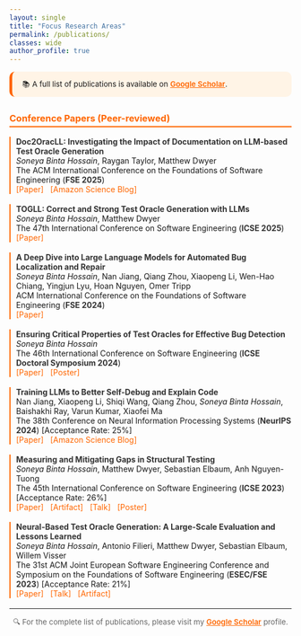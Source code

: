 ```yaml
---
layout: single
title: "Focus Research Areas"
permalink: /publications/
classes: wide
author_profile: true
---
```


<style>
  .pub-header {
    background-color: #fff4e6;
    border-left: 5px solid #ff6600;
    padding: 12px 18px;
    border-radius: 10px;
    margin-bottom: 24px;
    font-size: 0.95em;
    line-height: 1.6;
  }
  .pub-section h3 {
    color: #ff6600;
    border-bottom: 2px solid #ff6600;
    padding-bottom: 4px;
    margin-top: 28px;
  }
  .pub-entry {
    margin-bottom: 18px;
    padding-left: 10px;
    border-left: 2px solid #ff6600;
  }
  .pub-entry strong {
    color: #333;
  }
  .pub-links a {
    color: #ff6600;
    text-decoration: none;
    margin-right: 8px;
  }
  .pub-links a:hover {
    text-decoration: underline;
  }
</style>

<div class="pub-header">
  📚 A full list of publications is available on 
  <a href="https://scholar.google.com/citations?user=xDDfwB8AAAAJ&hl=en" style="color:#ff6600; font-weight:600;">Google Scholar</a>.
</div>

<div class="pub-section">
  <h3>Conference Papers (Peer-reviewed)</h3>

  <div class="pub-entry">
    <strong>Doc2OracLL: Investigating the Impact of Documentation on LLM-based Test Oracle Generation</strong><br>
    <em>Soneya Binta Hossain</em>, Raygan Taylor, Matthew Dwyer<br>
    <span>The ACM International Conference on the Foundations of Software Engineering (<strong>FSE 2025</strong>)</span><br>
    <div class="pub-links">
      <a href="https://dl.acm.org/doi/abs/10.1145/3729354">[Paper]</a>
       <a href="https://www.amazon.science/publications/a-deep-dive-into-large-language-models-for-automated-bug-localization-and-repair">[Amazon Science Blog]</a>
    </div>
  </div>

  <div class="pub-entry">
    <strong>TOGLL: Correct and Strong Test Oracle Generation with LLMs</strong><br>
    <em>Soneya Binta Hossain</em>, Matthew Dwyer<br>
    <span>The 47th International Conference on Software Engineering (<strong>ICSE 2025</strong>)</span><br>
    <div class="pub-links">
      <a href="https://ieeexplore.ieee.org/abstract/document/11029748">[Paper]</a>
    </div>
  </div>

  <div class="pub-entry">
    <strong>A Deep Dive into Large Language Models for Automated Bug Localization and Repair</strong><br>
    <em>Soneya Binta Hossain</em>, Nan Jiang, Qiang Zhou, Xiaopeng Li, Wen-Hao Chiang, Yingjun Lyu, Hoan Nguyen, Omer Tripp<br>
    <span>ACM International Conference on the Foundations of Software Engineering (<strong>FSE 2024</strong>)</span><br>
    <div class="pub-links">
      <a href="https://dl.acm.org/doi/abs/10.1145/3660773">[Paper]</a>
    </div>
  </div>

  <div class="pub-entry">
    <strong>Ensuring Critical Properties of Test Oracles for Effective Bug Detection</strong><br>
    <em>Soneya Binta Hossain</em><br>
    <span>The 46th International Conference on Software Engineering (<strong>ICSE Doctoral Symposium 2024</strong>)</span><br>
    <div class="pub-links">
      <a href="https://dl.acm.org/doi/10.1145/3639478.3639791">[Paper]</a>
      <a href="/assets/presentations/ICSE-DS-24-Soneya-A0-28.pdf">[Poster]</a>
    </div>
  </div>

<div class="pub-entry">
  <strong>Training LLMs to Better Self-Debug and Explain Code</strong><br>
  Nan Jiang, Xiaopeng Li, Shiqi Wang, Qiang Zhou, <em>Soneya Binta Hossain</em>, Baishakhi Ray, Varun Kumar, Xiaofei Ma<br>
  <span>The 38th Conference on Neural Information Processing Systems (<strong>NeurIPS 2024</strong>)</span> [Acceptance Rate: 25%]<br>
  <div class="pub-links">
    <a href="https://dl.acm.org/doi/10.5555/3737916.3739036">[Paper]</a>
    <a href="https://www.amazon.science/blog/training-code-generation-models-to-debug-their-own-outputs">[Amazon Science Blog]</a>
  </div>
</div>

  <div class="pub-entry">
    <strong>Measuring and Mitigating Gaps in Structural Testing</strong><br>
    <em>Soneya Binta Hossain</em>, Matthew Dwyer, Sebastian Elbaum, Anh Nguyen-Tuong<br>
    <span>The 45th International Conference on Software Engineering (<strong>ICSE 2023</strong>)</span> [Acceptance Rate: 26%]<br>
    <div class="pub-links">
      <a href="https://conf.researchr.org/details/icse-2023/icse-2023-technical-track/131/Measuring-and-Mitigating-Gaps-in-Structural-Testing">[Paper]</a>
      <a href="https://github.com/soneyahossain/hcc-gap-recommender/tree/main">[Artifact]</a>
      <a href="/assets/presentations/ICSE-2023-talk.pdf">[Talk]</a>
      <a href="/assets/presentations/ICSE2023_poster_soneya.pdf">[Poster]</a>
    </div>
  </div>

  <div class="pub-entry">
    <strong>Neural-Based Test Oracle Generation: A Large-Scale Evaluation and Lessons Learned</strong><br>
    <em>Soneya Binta Hossain</em>, Antonio Filieri, Matthew Dwyer, Sebastian Elbaum, Willem Visser<br>
    <span>The 31st ACM Joint European Software Engineering Conference and Symposium on the Foundations of Software Engineering (<strong>ESEC/FSE 2023</strong>)</span> [Acceptance Rate: 21%]<br>
    <div class="pub-links">
      <a href="https://dl.acm.org/doi/abs/10.1145/3611643.3616265">[Paper]</a>
      <a href="/assets/presentations/FSE-2023-talk.pdf">[Talk]</a>
      <a href="https://doi.org/10.6084/m9.figshare.21973091.v4">[Artifact]</a>
    </div>
  </div>
</div>

---

<p style="text-align:center; font-size:0.95em; color:#666;">
  🔍 For the complete list of publications, please visit my 
  <a href="https://scholar.google.com/citations?user=xDDfwB8AAAAJ&hl=en" style="color:#ff6600; font-weight:600;">Google Scholar</a> profile.
</p>
